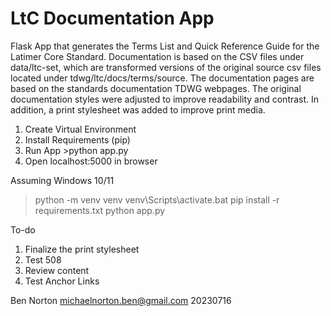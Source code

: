   # LtC Documentation App
Flask App that generates the Terms List and Quick Reference Guide for the Latimer Core Standard. Documentation is based on the CSV files under data/ltc-set, which are transformed versions of the original source csv files located under tdwg/ltc/docs/terms/source. 
The documentation pages are based on the standards documentation TDWG webpages. The original documentation styles were adjusted to 
improve readability and contrast. In addition, a print stylesheet was added to improve print media.

  1. Create Virtual Environment
  2. Install Requirements (pip)
  3. Run App >python app.py
  4. Open localhost:5000 in browser

Assuming Windows 10/11
>python -m venv venv
>venv\Scripts\activate.bat
>pip install -r requirements.txt
>python app.py

To-do
1. Finalize the print stylesheet
2. Test 508
3. Review content
4. Test Anchor Links

Ben Norton
michaelnorton.ben@gmail.com
20230716
